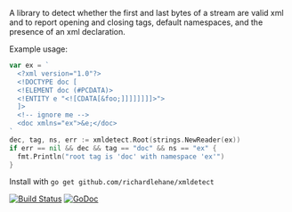 A library to detect whether the first and last bytes of a stream are valid xml and to report opening and closing tags, default namespaces, and the presence of an xml declaration.

Example usage:

```go
var ex = `
  <?xml version="1.0"?>
  <!DOCTYPE doc [
  <!ELEMENT doc (#PCDATA)>
  <!ENTITY e "<![CDATA[&foo;]]]]]]]]>">
  ]>
  <!-- ignore me -->
  <doc xmlns="ex">&e;</doc>
`
dec, tag, ns, err := xmldetect.Root(strings.NewReader(ex))
if err == nil && dec && tag == "doc" && ns == "ex" {
  fmt.Println("root tag is 'doc' with namespace 'ex'")
}
```
  
Install with `go get github.com/richardlehane/xmldetect`

[![Build Status](https://travis-ci.org/richardlehane/xmldetect.png?branch=master)](https://travis-ci.org/richardlehane/xmldetect) [![GoDoc](https://godoc.org/github.com/richardlehane/xmldetect?status.svg)](https://godoc.org/github.com/richardlehane/xmldetect)
